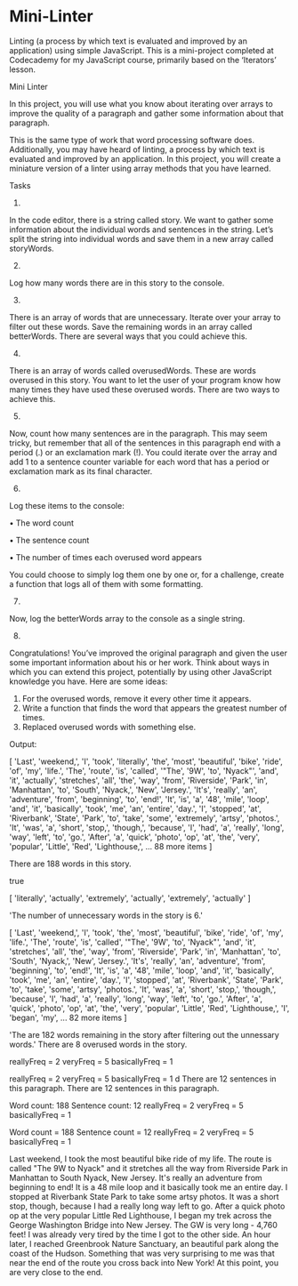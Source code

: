 # Mini-Linter
Linting (a process by which text is evaluated and improved by an application) using simple JavaScript. This is a mini-project completed at Codecademy for my JavaScript course, primarily based on the ‘Iterators’ lesson.


Mini Linter

In this project, you will use what you know about iterating over arrays to improve the quality of a paragraph and gather some information about that paragraph.

This is the same type of work that word processing software does. Additionally, you may have heard of linting, a process by which text is evaluated and improved by an application. In this project, you will create a miniature version of a linter using array methods that you have learned.


Tasks

1.
In the code editor, there is a string called story. We want to gather some information about the individual words and sentences in the string. Let’s split the string into individual words and save them in a new array called storyWords.

2.
Log how many words there are in this story to the console.

3.
There is an array of words that are unnecessary. Iterate over your array to filter out these words. Save the remaining words in an array called betterWords. There are several ways that you could achieve this.

4.
There is an array of words called overusedWords. These are words overused in this story. You want to let the user of your program know how many times they have used these overused words. There are two ways to achieve this.

5.
Now, count how many sentences are in the paragraph.
This may seem tricky, but remember that all of the sentences in this paragraph end with a period (.) or an exclamation mark (!). You could iterate over the array and add 1 to a sentence counter variable for each word that has a period or exclamation mark as its final character.

6.
Log these items to the console:

•	The word count

•	The sentence count

•	The number of times each overused word appears

You could choose to simply log them one by one or, for a challenge, create a function that logs all of them with some formatting.

7.
Now, log the betterWords array to the console as a single string.

8.
Congratulations! You’ve improved the original paragraph and given the user some important information about his or her work. Think about ways in which you can extend this project, potentially by using other JavaScript knowledge you have.
Here are some ideas:
1.	For the overused words, remove it every other time it appears.
2.	Write a function that finds the word that appears the greatest number of times.
3.	Replaced overused words with something else.

Output:

[ 'Last',
  'weekend,',
  'I',
  'took',
  'literally',
  'the',
  'most',
  'beautiful',
  'bike',
  'ride',
  'of',
  'my',
  'life.',
  'The',
  'route',
  'is',
  'called',
  '"The',
  '9W',
  'to',
  'Nyack"',
  'and',
  'it',
  'actually',
  'stretches',
  'all',
  'the',
  'way',
  'from',
  'Riverside',
  'Park',
  'in',
  'Manhattan',
  'to',
  'South',
  'Nyack,',
  'New',
  'Jersey.',
  'It\'s',
  'really',
  'an',
  'adventure',
  'from',
  'beginning',
  'to',
  'end!',
  'It',
  'is',
  'a',
  '48',
  'mile',
  'loop',
  'and',
  'it',
  'basically',
  'took',
  'me',
  'an',
  'entire',
  'day.',
  'I',
  'stopped',
  'at',
  'Riverbank',
  'State',
  'Park',
  'to',
  'take',
  'some',
  'extremely',
  'artsy',
  'photos.',
  'It',
  'was',
  'a',
  'short',
  'stop,',
  'though,',
  'because',
  'I',
  'had',
  'a',
  'really',
  'long',
  'way',
  'left',
  'to',
  'go.',
  'After',
  'a',
  'quick',
  'photo',
  'op',
  'at',
  'the',
  'very',
  'popular',
  'Little',
  'Red',
  'Lighthouse,',
  ... 88 more items ]

There are 188 words in this story.

true

[ 'literally',
  'actually',
  'extremely',
  'actually',
  'extremely',
  'actually' ] 
 
 'The number of unnecessary words in the story is 6.'

[ 'Last',
  'weekend,',
  'I',
  'took',
  'the',
  'most',
  'beautiful',
  'bike',
  'ride',
  'of',
  'my',
  'life.',
  'The',
  'route',
  'is',
  'called',
  '"The',
  '9W',
  'to',
  'Nyack"',
  'and',
  'it',
  'stretches',
  'all',
  'the',
  'way',
  'from',
  'Riverside',
  'Park',
  'in',
  'Manhattan',
  'to',
  'South',
  'Nyack,',
  'New',
  'Jersey.',
  'It\'s',
  'really',
  'an',
  'adventure',
  'from',
  'beginning',
  'to',
  'end!',
  'It',
  'is',
  'a',
  '48',
  'mile',
  'loop',
  'and',
  'it',
  'basically',
  'took',
  'me',
  'an',
  'entire',
  'day.',
  'I',
  'stopped',
  'at',
  'Riverbank',
  'State',
  'Park',
  'to',
  'take',
  'some',
  'artsy',
  'photos.',
  'It',
  'was',
  'a',
  'short',
  'stop,',
  'though,',
  'because',
  'I',
  'had',
  'a',
  'really',
  'long',
  'way',
  'left',
  'to',
  'go.',
  'After',
  'a',
  'quick',
  'photo',
  'op',
  'at',
  'the',
  'very',
  'popular',
  'Little',
  'Red',
  'Lighthouse,',
  'I',
  'began',
  'my',
  ... 82 more items ]
  
'The are 182 words remaining in the story after filtering out the unnessary words.'
There are 8 overused words in the story.

reallyFreq = 2
veryFreq = 5
basicallyFreq = 1

reallyFreq = 2 
veryFreq = 5 
basicallyFreq = 1
d
There are 12 sentences in this paragraph.
There are 12 sentences in this paragraph.

Word count: 188
Sentence count: 12
reallyFreq = 2 
veryFreq = 5 
basicallyFreq = 1

Word count = 188
Sentence count = 12
reallyFreq = 2
veryFreq = 5
basicallyFreq = 1

Last weekend, I took the most beautiful bike ride of my life. The route is called "The 9W to Nyack" and it stretches all the way from Riverside Park in Manhattan to South Nyack, New Jersey. It's really an adventure from beginning to end! It is a 48 mile loop and it basically took me an entire day. I stopped at Riverbank State Park to take some artsy photos. It was a short stop, though, because I had a really long way left to go. After a quick photo op at the very popular Little Red Lighthouse, I began my trek across the George Washington Bridge into New Jersey.  The GW is very long - 4,760 feet! I was already very tired by the time I got to the other side.  An hour later, I reached Greenbrook Nature Sanctuary, an beautiful park along the coast of the Hudson.  Something that was very surprising to me was that near the end of the route you cross back into New York! At this point, you are very close to the end.

